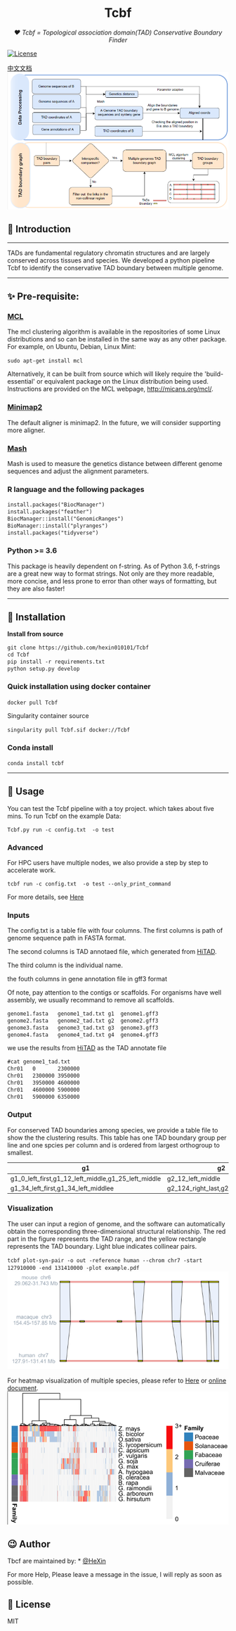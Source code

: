 <h1 align="center">Tcbf</h1>
<p align="center">
    <em> ❤️ Tcbf = Topological association domain(TAD) Conservative Boundary Finder</em>
</p>
<p>
    <a href="https://opensource.org/licenses/MIT">
        <img src="https://img.shields.io/badge/License-MIT-brightgreen.svg" alt="License">
    </a>
</p>

[中文文档](TcbfUserManual.docx)
![image](static/pipeline.png)
## 📣 Introduction
___
TADs are fundamental regulatory chromatin structures and are
largely conserved across tissues and species. We developed 
a python pipeline Tcbf to identify the conservative TAD boundary between
multiple genome.


___
## ✨ Pre-requisite:
### [MCL](https://github.com/micans/mcl)
The mcl clustering algorithm is available in the
repositories of some Linux distributions and so can be
installed in the same way as any other package. 
For example, on Ubuntu, Debian, Linux Mint:

`sudo apt-get install mcl`


Alternatively, it can be built from source which 
will likely require the 'build-essential'
or equivalent package on the Linux distribution being 
used. Instructions are provided on the MCL webpage, 
http://micans.org/mcl/.

### [Minimap2](https://github.com/lh3/minimap2)
The default aligner is minimap2. In the future, we will consider supporting more aligner.

### [Mash](https://github.com/marbl/Mash)
Mash is used to measure the genetics distance between different genome sequences and adjust the alignment parameters.


### R language and the following packages

```
install.packages("BiocManager")
install.packages("feather")
BiocManager::install("GenomicRanges")
BioManager::install("plyranges")
install.packages("tidyverse")
```

### Python >= 3.6
This package is heavily dependent on f-string. As of Python 3.6, f-strings are a great new way to format strings. Not only are they more readable, more concise, and less prone to error than other ways of
formatting, but they are also faster!
___
## 🔰 Installation

[//]: # (**pip install**)

[//]: # (```shell)

[//]: # (pip install Tcbf)

[//]: # (```)

**Install from source**
```shell
git clone https://github.com/hexin010101/Tcbf
cd Tcbf
pip install -r requirements.txt
python setup.py develop
```

### Quick installation using docker container


`docker pull Tcbf`

Singularity container source


`singularity pull Tcbf.sif docker://Tcbf`

### Conda install
`conda install tcbf`
___
## 📝 Usage

You can test the Tcbf pipeline with a toy project. which takes about five mins.
To run Tcbf on the example Data:
```
Tcbf.py run -c config.txt  -o test
```
### Advanced
For HPC users have multiple nodes, we also provide a step by step to accelerate work.
```
tcbf run -c config.txt  -o test --only_print_command
```
For more details, see [Here]()

### Inputs
The config.txt is a table file with four columns. 
The first columns is path of genome sequence path in FASTA format.

The second columns is TAD annotaed file, which generated from [HiTAD](https://xiaotaowang.github.io/TADLib/hitad.html).


The third column is the individual name.

the fouth columns in gene annotation file in gff3 format


Of note, pay attention to the contigs or scaffolds. For organisms have well assembly,
we usually recommand to remove all scaffolds.
```
genome1.fasta   genome1_tad.txt g1  genome1.gff3
genome2.fasta   genome2_tad.txt g2  genome2.gff3
genome3.fasta   genome3_tad.txt g3  genome3.gff3
genome4.fasta   genome4_tad.txt g4  genome4.gff3
```

we use the results from [HiTAD](https://academic.oup.com/nar/article/45/19/e163/4093166) 
as the TAD annotate file 
```
#cat genome1_tad.txt
Chr01   0       2300000
Chr01   2300000 3950000
Chr01   3950000 4600000
Chr01   4600000 5900000
Chr01   5900000 6350000
```



### Output
For conserved TAD boundaries among species, we provide a table file to show the 
the clustering results. This table has one TAD boundary group per line and one spcies per column and is ordered
from largest orthogroup to smallest.



| g1                                                  | g2                                   |
|-----------------------------------------------------|--------------------------------------|
| g1_0_left_first,g1_12_left_middle,g1_25_left_middle | g2_12_left_middle                    |
| g1_34_left_first,g1_34_left_middlee                 | g2_124_right_last,g2_14_left_middle, |


### Visualization
The user can input a region of  genome, 
and the software can automatically obtain the corresponding 
three-dimensional structural relationship.
The red part in the figure represents the TAD range, and the yellow rectangle represents the TAD boundary. Light blue indicates collinear pairs.


`tcbf plot-syn-pair -o out -reference human --chrom chr7 -start 127910000 -end 131410000 -plot example.pdf`
![image](static/example.png)

For heatmap visualization of multiple species, please refer to [Here](example/heatmap.R) or [online document](https://github.com/hexin010101/Tcbf/example/heatmap.R).
![image](static/heatmap.png)

## 😉 Author
Tbcf are maintained by: * [@HeXin](https://github.com/hexin010101)


For more Help, Please leave a message in the issue, 
I will reply as soon as possible.


## 📃 License

MIT 
